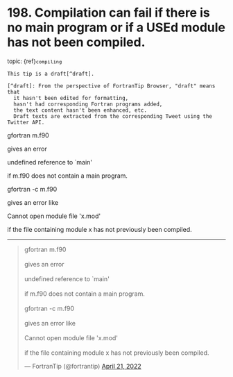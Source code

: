 # <span class='text-muted'>198.</span> Compilation can fail if there is no main program or if a USEd module has not been compiled.

<span style='font-size: small;' class='text-muted'>topic: {ref}`compiling`</span>

```{note}
This tip is a draft[^draft].

[^draft]: From the perspective of FortranTip Browser, "draft" means that
  it hasn't been edited for formatting,
  hasn't had corresponding Fortran programs added,
  the text content hasn't been enhanced, etc.
  Draft texts are extracted from the corresponding Tweet using the Twitter API.
```

gfortran m.f90

gives an error

undefined reference to `main'

if m.f90 does not contain a main program.

gfortran -c m.f90

gives an error like

Cannot open module file 'x.mod'

if the file containing module x has not previously been compiled.


---

<blockquote class="twitter-tweet"><p lang="en" dir="ltr">gfortran m.f90<br><br>gives an error<br><br>undefined reference to `main&#39;<br><br>if m.f90 does not contain a main program.<br><br>gfortran -c m.f90<br><br>gives an error like<br><br>Cannot open module file &#39;x.mod&#39;<br><br>if the file containing module x has not previously been compiled.</p>&mdash; FortranTip (@fortrantip) <a href="https://twitter.com/fortrantip/status/1517106458281844736?ref_src=twsrc%5Etfw">April 21, 2022</a></blockquote><script async src="https://platform.twitter.com/widgets.js" charset="utf-8"></script>